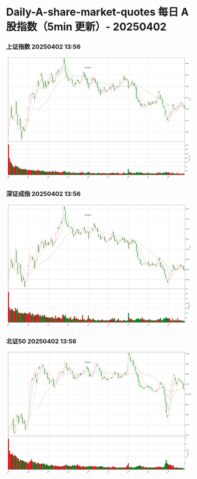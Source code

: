 
# Daily-A-share-market-quotes 每日 A 股指数（5min 更新）- 20250402

### 上证指数 20250402 13:56
![](./fig/2025/4/20250402-sh000001.png)

### 深证成指 20250402 13:56
![](./fig/2025/4/20250402-sz399001.png)

### 北证50 20250402 13:56
![](./fig/2025/4/20250402-bj899050.png)
